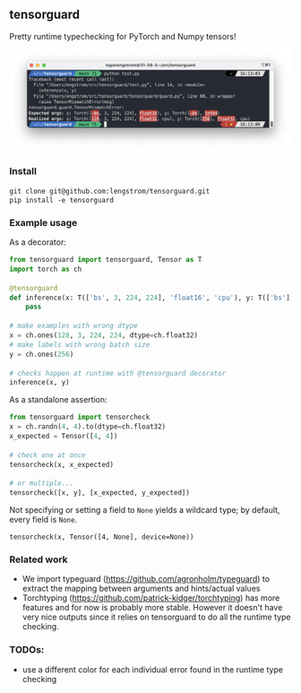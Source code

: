 ## tensorguard

Pretty runtime typechecking for PyTorch and Numpy tensors!

<p align = 'center'>
<img src = 'static/debug.png'>
</p>

### Install

	git clone git@github.com:lengstrom/tensorguard.git
	pip install -e tensorguard

### Example usage
As a decorator:
```python
from tensorguard import tensorguard, Tensor as T
import torch as ch

@tensorguard
def inference(x: T(['bs', 3, 224, 224], 'float16', 'cpu'), y: T(['bs'], 'int64')):
    pass

# make examples with wrong dtype
x = ch.ones(128, 3, 224, 224, dtype=ch.float32)
# make labels with wrong batch size
y = ch.ones(256)

# checks happen at runtime with @tensorguard decorator
inference(x, y)
```

As a standalone assertion:
```python
from tensorguard import tensorcheck
x = ch.randn(4, 4).to(dtype=ch.float32)
x_expected = Tensor([4, 4])

# check one at once
tensorcheck(x, x_expected)

# or multiple...
tensorcheck([x, y], [x_expected, y_expected])
```
Not specifying or setting a field to `None` yields a wildcard type; by default, every field is `None`.
```
tensorcheck(x, Tensor([4, None], device=None))
```

<!-- ### Citation

	@misc{engstrom2022tensorguard,
		author = {Logan Engstrom},
		title = {Tensorguard},
		year = {2022},
		howpublished = {\url{https://github.com/lengstrom/tensorguard/}}
	}
 -->
### Related work

- We import typeguard (https://github.com/agronholm/typeguard) to extract the
mapping between arguments and hints/actual values 
- Torchtyping (https://github.com/patrick-kidger/torchtyping) has more features and for now is probably more stable. However it doesn't have very nice outputs since it relies on tensorguard to do all the
runtime type checking.


### TODOs:

- use a different color for each individual error found in the runtime type
checking
